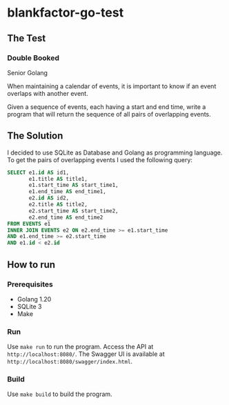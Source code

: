 # blankfactor-go-test

## The Test

### Double Booked

Senior Golang

When maintaining a calendar of events, it is important to know if an event overlaps with another event.

Given a sequence of events, each having a start and end time, write a program that will return the sequence of all pairs of overlapping events.

## The Solution

I decided to use SQLite as Database and Golang as programming language.
To get the pairs of overlapping events I used the following query:

```sql
SELECT e1.id AS id1,
       e1.title AS title1,
       e1.start_time AS start_time1,
       e1.end_time AS end_time1,
       e2.id AS id2,
       e2.title AS title2,
       e2.start_time AS start_time2,
       e2.end_time AS end_time2
FROM EVENTS e1
INNER JOIN EVENTS e2 ON e2.end_time >= e1.start_time
AND e1.end_time >= e2.start_time
AND e1.id < e2.id
```

## How to run

### Prerequisites

- Golang 1.20
- SQLite 3
- Make

### Run

Use `make run` to run the program.
Access the API at `http://localhost:8080/`.
The Swagger UI is available at `http://localhost:8080/swagger/index.html`.

### Build

Use `make build` to build the program.
 